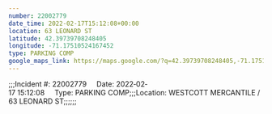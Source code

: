 ```yaml
---
number: 22002779
date_time: 2022-02-17T15:12:08+00:00
location: 63 LEONARD ST
latitude: 42.39739708248405
longitude: -71.17510524167452
type: PARKING COMP
google_maps_link: https://maps.google.com/?q=42.39739708248405,-71.17510524167452
---
```


;;;Incident #: 22002779     Date: 2022‐02‐17 15:12:08     Type: PARKING COMP;;;Location: WESTCOTT MERCANTILE / 63 LEONARD ST;;;;;;
